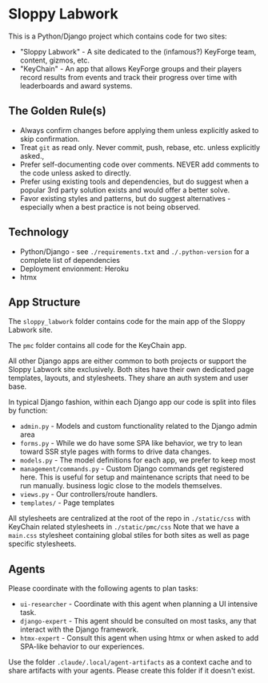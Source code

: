 # Sloppy Labwork

This is a Python/Django project which contains code for two sites:

- "Sloppy Labwork" - A site dedicated to the (infamous?) KeyForge team, content,
  gizmos, etc.
- "KeyChain" - An app that allows KeyForge groups and their players record
  results from events and track their progress over time with leaderboards and
  award systems.

## The Golden Rule(s)

- Always confirm changes before applying them unless explicitly asked to skip confirmation.
- Treat `git` as read only. Never commit, push, rebase, etc. unless explicitly asked.,
- Prefer self-documenting code over comments. NEVER add comments to the code
unless asked to directly.
- Prefer using existing tools and dependencies, but do suggest when a popular
  3rd party solution exists and would offer a better solve.
- Favor existing styles and patterns, but do suggest alternatives -
  especially when a best practice is not being observed.

## Technology

- Python/Django - see `./requirements.txt` and `./.python-version` for a complete list of dependencies
- Deployment envionment: Heroku
- htmx


## App Structure

The `sloppy_labwork` folder contains code for the main app of the Sloppy Labwork site.

The `pmc` folder contains all code for the KeyChain app.

All other Django apps are either common to both projects or support the Sloppy
Labwork site exclusively. Both sites have their own dedicated page templates,
layouts, and stylesheets. They share an auth system and user base.

In typical Django fashion, within each Django app our code is split into files
by function:

- `admin.py` - Models and custom functionality related to the Django admin area
- `forms.py` - While we do have some SPA like behavior, we try to lean toward
  SSR style pages with forms to drive data changes.
- `models.py` - The model definitions for each app, we prefer to keep most
- `management/commands.py` - Custom Django commands get registered here. This is
  useful for setup and maintenance scripts that need to be run manually.
  business logic close to the models themselves.
- `views.py` - Our controllers/route handlers.
- `templates/` - Page templates

All stylesheets are centralized at the root of the repo in `./static/css` with
KeyChain related stylesheets in `./static/pmc/css` Note that we have a
`main.css` stylesheet containing global stiles for both sites as well as page
specific stylesheets.

## Agents

Please coordinate with the following agents to plan tasks:

- `ui-researcher` - Coordinate with this agent when planning a UI intensive task.
- `django-expert` - This agent should be consulted on most tasks, any that
   interact with the Django framework.
- `htmx-expert` - Consult this agent when using htmx or when asked to add
   SPA-like behavior to our experiences.

Use the folder `.claude/.local/agent-artifacts` as a context cache and to share
artifacts with your agents. Please create this folder if it doesn't exist.